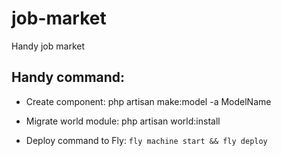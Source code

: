# job-market
Handy job market

## Handy command:
- Create component:
php artisan make:model -a ModelName

- Migrate world module:
php artisan world:install

- Deploy command to Fly: 
```fly machine start && fly deploy```
